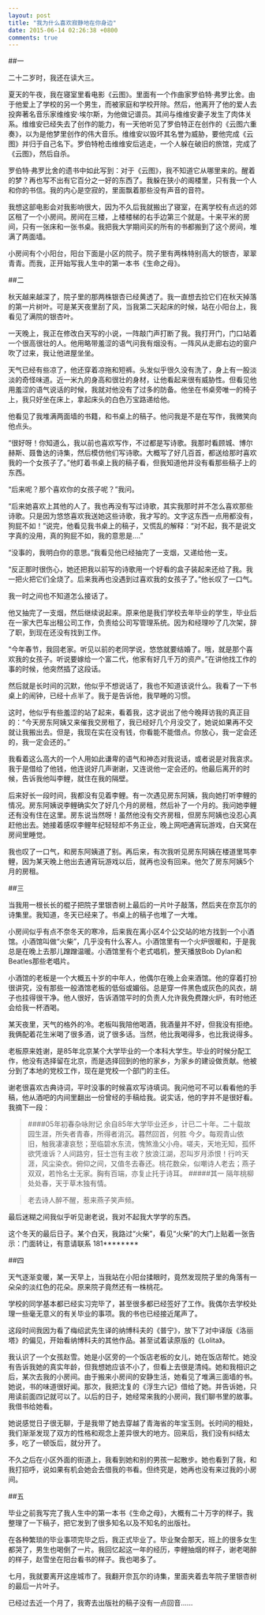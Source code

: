 ```yaml
---
layout: post
title: "我为什么喜欢寂静地在你身边"
date: 2015-06-14 02:26:38 +0800
comments: true
---
```


##一

二十二岁时，我还在读大三。

夏天的午夜，我在寝室里看电影《云图》。里面有一个作曲家罗伯特·弗罗比舍。由于他爱上了学校的另一个男生，而被家庭和学校开除。然后，他离开了他的爱人去投奔著名音乐家维维安·埃尔斯，为他做记谱员。其间与维维安妻子发生了肉体关系。维维安已经失去了创作的能力，有一天他听见了罗伯特正在创作的《云图六重奏》，以为是他梦里创作的伟大音乐。维维安以毁坏其名誉为威胁，要他完成《云图》并归于自己名下。罗伯特枪击维维安后逃走，一个人躲在破旧的旅馆，完成了《云图》，然后自杀。

罗伯特·弗罗比舍的遗书中如此写到：对于《云图》，我不知道它从哪里来的。醒着的梦？再也写不出有它百分之一好的东西了。我躲在狭小的阁楼里，只有我一个人和你的书信。我的内心是空寂的，里面飘着那些没有声音的音符。

我想这部电影会对我影响很大，因为不久后我就搬出了寝室，在离学校有点远的郊区租了一个小房间。房间在三楼，上楼楼梯的右手边第三个就是。十来平米的房间，只有一张床和一张书桌。我把我大学期间买的所有的书都搬到了这个房间，堆满了两面墙。

小房间有个小阳台，阳台下面是小区的院子。院子里有两株特别高大的银杏，翠翠青青。而我，正开始写我人生中的第一本书《生命之母》。


##二

秋天越来越深了，院子里的那两株银杏已经黄透了。我一直想去捡它们在秋天掉落的第一片树叶。可是某天夜里刮了风，当我第二天起床的时候，站在小阳台上，我看见了满院的银杏叶。

一天晚上，我正在修改白天写的小说，一阵敲门声打断了我。我打开门，门口站着一个很高很壮的人。他用略带羞涩的语气问我有烟没有。一阵风从走廊右边的窗户吹了过来，我让他进屋坐坐。

天气已经有些凉了，他还穿着凉拖和短裤。头发似乎很久没有洗了，身上有一股淡淡的奇怪味道。近一米九的身高和很壮的身材，让他看起来很有威胁性。但看见他用羞涩的语气说话的时候，我就对他没有了过多的防备。他坐在书桌旁唯一的椅子上，我只好坐在床上，拿起床头的白色万宝路递给他。

他看见了我堆满两面墙的书籍，和书桌上的稿子。他问我是不是在写作，我微笑向他点头。

“很好呀！你知道么，我以前也喜欢写作，不过都是写诗歌。我那时看顾城、博尔赫斯、聂鲁达的诗集，然后模仿他们写诗歌。大概写了好几百首，都送给那时喜欢我的一个女孩子了。”他盯着书桌上我的稿子看，但我知道他并没有看那些稿子上的东西。

“后来呢？那个喜欢你的女孩子呢？”我问。

“后来她喜欢上其他的人了。我也再没有写过诗歌，其实我那时并不怎么喜欢那些诗歌。只是因为悠悠喜欢我送她这些诗歌，我才写的。文字这东西一点用都没有，狗屁不如！”说完，他看见我书桌上的稿子，又慌乱的解释：“对不起，我不是说文字真的没用，真的狗屁不如，我的意思是....”

“没事的，我明白你的意思。”我看见他已经抽完了一支烟，又递给他一支。

“反正那时很伤心，她还把我以前写的诗歌用一个好看的盒子装起来还给了我。我一把火把它们全烧了。后来我再也没遇到过喜欢我的女孩子了。”他长叹了一口气。

我一时之间也不知道怎么接话了。

他又抽完了一支烟，然后继续说起来。原来他是我们学校去年毕业的学生，毕业后在一家大巴车出租公司工作，负责给公司写管理系统。因为和经理吵了几次架，辞了职，到现在还没有找到工作。

“今年春节，我回老家。听见以前的老同学说，悠悠就要结婚了。哦，就是那个喜欢我的女孩子。听说要嫁给一个富二代，他家有好几千万的资产。”在讲他找工作的事的时候，他突然插了这段话。

然后就是长时间的沉默，他似乎不想说话了，我也不知道该说什么。我看了一下书桌上的闹钟，已经十点半了。我于是告诉他，我早睡的习惯。

这时，他似乎有些羞涩的站了起来，看着我，这才说出了他今晚拜访我的真正目的：“今天房东阿姨又来催我交房租了，我已经好几个月没交了，她说如果再不交就让我搬出去。但是，我现在实在没有钱，你看能不能借点。你放心，我一定会还的，我一定会还的。”

我看着这么高大的一个人用如此谦卑的语气和神态对我说话，或者说是对我哀求。我于是借给了他钱，他连说好几声谢谢，又连说他一定会还的。他最后离开的时候，告诉我他叫李鲤，就住在我的隔壁。

后来好长一段时间，我都没有见着李鲤。有一次遇见房东阿姨，我向她打听李鲤的情况。房东阿姨说李鲤确实欠了好几个月的房租，然后补了一个月的。我问她李鲤还有没有住在这里。房东说当然呀！虽然他没有交齐房租，但房东阿姨也没忍心真赶他出去。她接着感叹李鲤年纪轻轻却不务正业，晚上网吧通宵玩游戏，白天窝在房间里睡觉。

我也叹了一口气，和房东阿姨道了别。再后来，有次我听见房东阿姨在楼道里骂李鲤，因为某天晚上他出去通宵玩游戏以后，就再也没有回来。他欠了房东阿姨5个月的房租。


##三

当我用一根长长的棍子把院子里银杏树上最后的一片叶子敲落，然后夹在奈瓦尔的诗集里。我知道，冬天已经来了。书桌上的稿子也堆了一大堆。

小房间似乎有点不奈冬天的寒冷，后来我在离小区4个公交站的地方找到一个小酒馆。小酒馆叫做“火柴”，几乎没有什么客人。小酒馆里有一个火炉很暖和，于是我总是在晚上去那儿蹭蹭温暖。小酒馆里有个老式唱机，整天播放Bob Dylan和Beatles那些老唱片。

小酒馆的老板是一个大概五十岁的中年人，他偶尔在晚上会来酒馆。他的穿着打扮很讲究，没有那些一般酒馆老板的低俗或媚俗。总是穿一件黑色或灰色的风衣，胡子也挂得很干净。他人很好，告诉酒馆平时的负责人允许我免费蹭火炉，有时他还会给我一杯酒喝。

某天夜里，天气的格外的冷。老板叫我陪他喝酒，我酒量并不好，但我没有拒绝。我俩配着花生米喝了很多酒，说了很多话。当然，他比我喝得多，也比我说得多。

老板原来姓谢，是85年北京某个大学毕业的一个本科大学生。毕业的时候分配工作，他没有选择留在北京，而是选择回到的他的家乡，为家乡的建设做贡献。他被分到了本地的党校工作，现在是党校一个部门的主任。

谢老很喜欢古典诗词，平时没事的时候喜欢写诗填词。我问他可不可以看看他的手稿，他从酒吧的内间里翻出一份曾经的手稿给我。说实话，他的字并不是很好看。我摘下一段：

>####05年初春杂咏附记
>余自85年大学毕业还乡，计已二十年。二十载故园生涯，所失者青春，所得者消沉。暮然回首，何胜
今夕。每观青山依旧，触我凄凄哀愁；至临碧水东流，愧煞渔父小舟。嗟夫，天地无知，孤怀欲凭谁诉？人间路穷，狂士岂有主收？放浪江湖，忍叫岁月添恨！行吟天涯，风尘染衣。俯仰之间，又值冬去春还。桃花数朵，似嘲诗人老去；燕子双双，若怜名士无家。胸有百端，亦复止托于诗耳。
>#####其一
>隔年桃柳处处春，天于草木独有情。

>老去诗人醉不醒，惹来燕子笑声频。

最后迷糊之间我似乎听见谢老说，我对不起我大学学的东西。

这个冬天的最后日子。某个白天，我路过“火柴”，看见“火柴”的大门上贴着一张告示：门面转让，有意请联系 181********


##四

天气逐渐变暖，某一天早上，当我站在小阳台揉眼时，竟然发现院子里的角落有一朵朵的淡红色的花朵。原来院子竟然还有一株桃花。

学校的同学基本都已经实习完毕了，甚至很多都已经签好了工作。我偶尔去学校处理一些毫无意义的有关毕业的事项。我的书也已经接近尾声了。

这段时间我因为看了梅绍武先生译的纳博科夫的《普宁》，放下了对中译版《洛丽塔》的偏见，开始看纳博科夫的其他作品。甚至试着读原版的《Lolita》。

我认识了一个女孩赵雪。她是小区旁的一个饭店老板的女儿，她在饭店帮忙。她没有告诉我她的真实年龄，但我想她应该不小了，但看上去很是清纯。她和我相识之后，某次去我的小房间。由于搬来小房间的安静生活，她看见了堆满三面墙的书。她说，书的味道很好闻。那次，我把沈复的《浮生六记》借给了她。并告诉她，只用读前面四记就可以了。以后的日子，她经常来我的小房间，我们聊书里的故事。我借书给她看。

她说感觉日子很无聊，于是我带了她去穿越了青海省的年宝玉则。长时间的相处，我们渐渐发现了双方的性格和观念上差异很大的地方。回来后，我们没有纠结太多，吃了一顿饭后，就分开了。

不久之后在小区外面的街道上，我看到她和别的男孩一起散步。她也看到了我，和我打招呼，说如果有机会她会去借我的书看。但终究是，她再也没有来过我的小房间。


##五

毕业之前我写完了我人生中的第一本书《生命之母》，大概有二十万字的样子。我整理了一下稿子，把它发到了很多知名以及不知名的出版社。

在各种繁琐的毕业事项完毕之后，我正式毕业了。毕业聚会那天，班上的很多女生都哭了，男生也喝倒了一片。我回忆起这一年的经历，李鲤抽烟的样子，谢老喝醉的样子，赵雪坐在阳台看书的样子。我也喝多了。

七月，我就要离开这座城市了。我翻开奈瓦尔的诗集，里面夹着去年院子里银杏树的最后一片叶子。

已经过去近一个月了，我寄去出版社的稿子没有一点回音......
